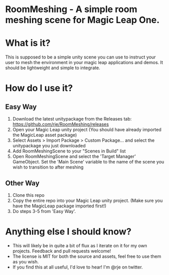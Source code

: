 # RoomMeshing - A simple room meshing scene for Magic Leap One.

# What is it?
This is supposed to be a simple unity scene you can use to instruct your user to mesh the environment in your magic leap applications and demos. It should be lightweight and simple to integrate.

# How do I use it?
## Easy Way
1.  Download the latest unitypackage from the Releases tab: https://github.com/rje/RoomMeshing/releases
2.  Open your Magic Leap unity project (You should have already imported the MagicLeap asset package)
3.  Select Assets > Import Package > Custom Package... and select the unitypackage you just downloaded
4.  Add RoomMeshingScene to your "Scenes in Build" list
5.  Open RoomMeshingScene and select the 'Target Manager' GameObject. Set the 'Main Scene' variable to the name of the scene you wish to transition to after meshing 

## Other Way
1. Clone this repo
2. Copy the entire repo into your Magic Leap unity project. (Make sure you have the MagicLeap package imported first!)
3. Do steps 3-5 from 'Easy Way'.

# Anything else I should know?
- This will likely be in quite a bit of flux as I iterate on it for my own projects. Feedback and pull requests welcome!
- The license is MIT for both the source and assets, feel free to use them as you wish.
- If you find this at all useful, I'd love to hear! I'm @rje on twitter.
